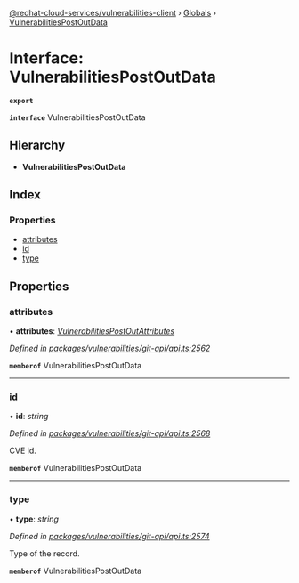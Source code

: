 [@redhat-cloud-services/vulnerabilities-client](../README.md) › [Globals](../globals.md) › [VulnerabilitiesPostOutData](vulnerabilitiespostoutdata.md)

# Interface: VulnerabilitiesPostOutData

**`export`** 

**`interface`** VulnerabilitiesPostOutData

## Hierarchy

* **VulnerabilitiesPostOutData**

## Index

### Properties

* [attributes](vulnerabilitiespostoutdata.md#attributes)
* [id](vulnerabilitiespostoutdata.md#id)
* [type](vulnerabilitiespostoutdata.md#type)

## Properties

###  attributes

• **attributes**: *[VulnerabilitiesPostOutAttributes](vulnerabilitiespostoutattributes.md)*

*Defined in [packages/vulnerabilities/git-api/api.ts:2562](https://github.com/RedHatInsights/javascript-clients/blob/master/packages/vulnerabilities/git-api/api.ts#L2562)*

**`memberof`** VulnerabilitiesPostOutData

___

###  id

• **id**: *string*

*Defined in [packages/vulnerabilities/git-api/api.ts:2568](https://github.com/RedHatInsights/javascript-clients/blob/master/packages/vulnerabilities/git-api/api.ts#L2568)*

CVE id.

**`memberof`** VulnerabilitiesPostOutData

___

###  type

• **type**: *string*

*Defined in [packages/vulnerabilities/git-api/api.ts:2574](https://github.com/RedHatInsights/javascript-clients/blob/master/packages/vulnerabilities/git-api/api.ts#L2574)*

Type of the record.

**`memberof`** VulnerabilitiesPostOutData
